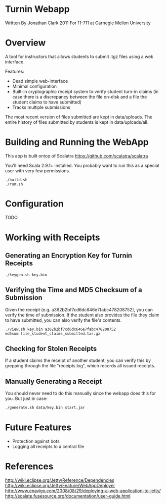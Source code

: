 Turnin Webapp
=============

Written By Jonathan Clark 2011
For 11-711 at Carnegie Mellon University

Overview
========

A tool for instructors that allows students to submit .tgz files using a web interface.

Features:
* Dead simple web-interface
* Minimal configuration
* Built-in cryptographic receipt system to verify student turn-in claims (in case there is a discrepancy between the file on-disk and a file the student claims to have submitted)
* Tracks multiple submissions

The most recent version of files submitted are kept in data/uploads. The entire history of files submitted by students is kept in data/uploads/all.

Building and Running the WebApp
===============================

This app is built ontop of Scalatra https://github.com/scalatra/scalatra

You'll need Scala 2.9.1+ installed. You probably want to run this as a special user with very few permissions.

```
./build.sh
./run.sh
```

Configuration
=============

TODO

Working with Receipts
=====================

Generating an Encryption Key for Turnin Receipts
------------------------------------------------

```
./keygen.sh key.bin
```

Verifying the Time and MD5 Checksum of a Submission
---------------------------------------------------

Given the receipt (e.g. a362b2bf7cd6dc646e7fabc478208752), you can verify the time of submission.
If the student also provides the file they claim to have submitted, you can also verify the file's contents.

```
./view.sh key.bin a362b2bf7cd6dc646e7fabc478208752
md5sum file_student_claims_submitted.tar.gz
```

Checking for Stolen Receipts
----------------------------

If a student claims the receipt of another student, you can verify this by grepping through the file "receipts.log",
which records all issued receipts.

Manually Generating a Receipt
-----------------------------

You should never need to do this manually since the webapp does this for you. But just in case:

```bash
./generate.sh data/key.bin start.jar
```

Future Features
===============

* Protection against bots
* Logging all receipts to a central file


References
==========

http://wiki.eclipse.org/Jetty/Reference/Dependencies
http://wiki.eclipse.org/Jetty/Feature/WebAppDeployer
http://www.enavigo.com/2008/08/29/deploying-a-web-application-to-jetty/
http://scalate.fusesource.org/documentation/user-guide.html